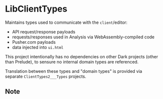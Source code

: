 # LibClientTypes

Maintains types used to communicate with the `client`/editor:

- API request/response payloads
- requests/responses used in Analysis via WebAssembly-compiled code
- Pusher.com payloads
- data injected into `ui.html`

This project intentionally has no dependencies on other Dark projects (other than
Prelude), to sensure no internal domain types are referenced.

Translation between these types and "domain types" is provided via separate
`ClientTypes2___Types` projects.

## Note
